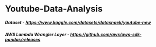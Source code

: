 # Youtube-Data-Analysis

##### Dataset - https://www.kaggle.com/datasets/datasnaek/youtube-new

##### AWS Lambda Wrangler Layer - https://github.com/aws/aws-sdk-pandas/releases

